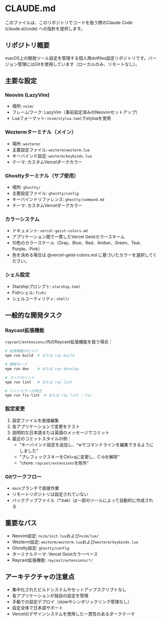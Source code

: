 # CLAUDE.md

このファイルは、このリポジトリでコードを扱う際のClaude Code (claude.ai/code) への指針を提供します。

## リポジトリ概要

macOS上の開発ツール設定を管理する個人用dotfiles設定リポジトリです。バージョン管理にはGitを使用しています（ローカルのみ、リモートなし）。

## 主要な設定

### Neovim (LazyVim)
- 場所: `nvim/`
- フレームワーク: LazyVim（事前設定済みのNeovimセットアップ）
- Luaフォーマット: `nvim/stylua.toml`でstyluaを使用

### Weztermターミナル（メイン）
- 場所: `wezterm/`
- 主要設定ファイル: `wezterm/wezterm.lua`
- キーバインド設定: `wezterm/keybinds.lua`
- テーマ: カスタムVercelダークカラー

### Ghosttyターミナル（サブ使用）
- 場所: `ghostty/`
- 主要設定ファイル: `ghostty/config`
- キーバインドリファレンス: `ghostty/command.md`
- テーマ: カスタムVercelダークカラー

### カラーシステム
- ドキュメント: `vercel-geist-colors.md`
- アプリケーション間で一貫したVercel Geistカラースキーム
- 10色のカラースケール（Gray、Blue、Red、Amber、Green、Teal、Purple、Pink）
- 色を決める場合は @vercel-geist-colors.md に基づいたカラーを選択してください。

### シェル設定
- Starshipプロンプト: `starship.toml`
- Fishシェル: `fish/`
- シェルユーティリティ: `shell/`

## 一般的な開発タスク

### Raycast拡張機能
`raycast/extensions/`内のRaycast拡張機能を扱う場合：
```bash
# 拡張機能のビルド
npm run build  # または ray build

# 開発モード
npm run dev    # または ray develop

# コードのリント
npm run lint   # または ray lint

# リントエラーの修正
npm run fix-lint  # または ray lint --fix
```

### 設定変更
1. 設定ファイルを直接編集
2. 各アプリケーションで変更をテスト
3. 説明的な日本語または英語のメッセージでコミット
4. 最近のコミットスタイルの例：
   - "キーバインド設定を追加し、^wでコマンドラインを編集できるようにしました"
   - "プレフィックスキーをCtrl+qに変更し、C-bを解除"
   - "chore: `raycast/extensions`を除外"

### Gitワークフロー
- `main`ブランチで直接作業
- リモートリポジトリは設定されていない
- バックアップファイル（*.bak）は一部のツールによって自動的に作成される

## 重要なパス
- Neovim設定: `nvim/init.lua`および`nvim/lua/`
- Wezterm設定: `wezterm/wezterm.lua`および`wezterm/keybinds.lua`
- Ghostty設定: `ghostty/config`
- ターミナルテーマ: Vercel Geistカラーベース
- Raycast拡張機能: `raycast/extensions/*/`

## アーキテクチャの注意点
- 集中化されたビルドシステムやセットアップスクリプトなし
- 各アプリケーションが独自の設定を管理
- 手動での設定デプロイ（stowやシンボリックリンク管理なし）
- 設定全体で日本語サポート
- Vercelのデザインシステムを使用した一貫性のあるダークテーマ